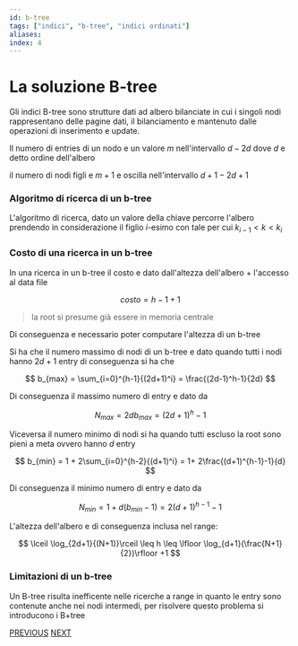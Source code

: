 ```yaml
---
id: b-tree
tags: ["indici", "b-tree", "indici ordinati"]
aliases: 
index: 4
---
```


# La soluzione B-tree

Gli indici B-tree sono strutture dati ad albero bilanciate in cui i singoli nodi rappresentano delle pagine dati, il bilanciamento e mantenuto dalle operazioni di inserimento e update.

Il numero di entries di un nodo e un valore $m$ nell'intervallo $d-2d$ dove $d$ e detto ordine dell'albero

il numero di nodi figli e $m+1$ e oscilla nell'intervallo $d+1 - 2d+1$

### Algoritmo di ricerca di un b-tree

L'algoritmo di ricerca, dato un valore della chiave percorre l'albero prendendo in considerazione il figlio $i$-esimo con tale per cui $k_{i-1}<k<k_i$ 

### Costo di una ricerca in un b-tree

In una ricerca in un b-tree il costo e dato dall'altezza dell'albero + l'accesso al data file

$$
costo = h - 1 + 1
$$
> la root si presume già essere in memoria centrale

Di conseguenza e necessario poter computare l'altezza di un b-tree

Si ha che il numero massimo di nodi di un b-tree e dato quando tutti i nodi hanno $2d+1$ entry di conseguenza si ha che

$$
b_{max} = \sum_{i=0}^{h-1}{(2d+1)^i} = \frac{(2d-1)^h-1}{2d}
$$

Di conseguenza il massimo numero di entry e dato da

$$
N_{max} = 2db_{max} = (2d +1)^h -1
$$

Viceversa il numero minimo di nodi si ha quando tutti escluso la root sono pieni a meta ovvero hanno $d$ entry

$$
b_{min} = 1 + 2\sum_{i=0}^{h-2}{(d+1)^i} = 1+ 2\frac{(d+1)^{h-1}-1}{d}
$$

Di conseguenza il minimo numero di entry e dato da

$$
N_{min} = 1 + d(b_{min}- 1) = 2(d +1)^{h-1} -1
$$

L'altezza dell'albero e di conseguenza inclusa nel range:

$$
\lceil \log_{2d+1}{(N+1)}\rceil \leq h \leq \lfloor \log_{d+1}(\frac{N+1}{2})\rfloor +1
$$

### Limitazioni di un b-tree

Un B-tree risulta inefficente nelle ricerche a range in quanto le entry sono contenute anche nei nodi intermedi, per risolvere questo problema si introducono i B+tree

[PREVIOUS](pages/indici.md) [NEXT](tecnologie_basi_dati/pages/b+tree.md)
